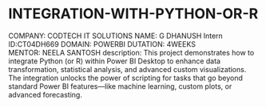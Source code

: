 # INTEGRATION-WITH-PYTHON-OR-R
COMPANY: CODTECH IT SOLUTIONS
NAME: G DHANUSH
Intern ID:CT04DH669
DOMAIN: POWERBI
DUTATION: 4WEEKS
MENTOR: NEELA SANTOSH
description: This project demonstrates how to integrate Python (or R) within Power BI Desktop to enhance data transformation, statistical analysis, and advanced custom visualizations. The integration unlocks the power of scripting for tasks that go beyond standard Power BI features—like machine learning, custom plots, or advanced forecasting.

